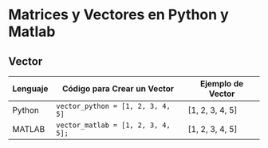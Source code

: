 # Matrices y Vectores en Python y Matlab
## Vector
| Lenguaje | Código para Crear un Vector    | Ejemplo de Vector |
|-----------|-------------------------------|-------------------|
| Python    | `vector_python = [1, 2, 3, 4, 5]` | [1, 2, 3, 4, 5]   |
| MATLAB    | `vector_matlab = [1, 2, 3, 4, 5];` | [1, 2, 3, 4, 5]   |
